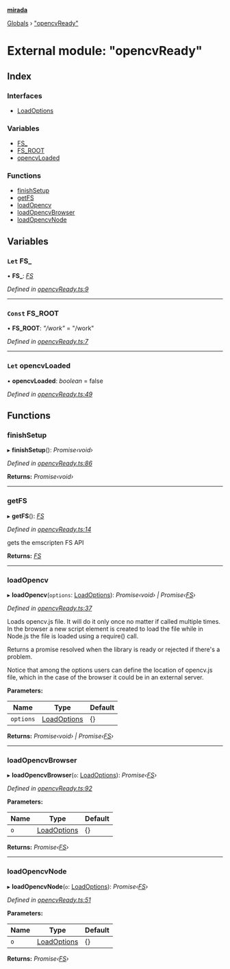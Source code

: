 **[mirada](../README.md)**

[Globals](../README.md) › ["opencvReady"](_opencvready_.md)

# External module: "opencvReady"

## Index

### Interfaces

* [LoadOptions](../interfaces/_opencvready_.loadoptions.md)

### Variables

* [FS_](_opencvready_.md#let-fs_)
* [FS_ROOT](_opencvready_.md#const-fs_root)
* [opencvLoaded](_opencvready_.md#let-opencvloaded)

### Functions

* [finishSetup](_opencvready_.md#finishsetup)
* [getFS](_opencvready_.md#getfs)
* [loadOpencv](_opencvready_.md#loadopencv)
* [loadOpencvBrowser](_opencvready_.md#loadopencvbrowser)
* [loadOpencvNode](_opencvready_.md#loadopencvnode)

## Variables

### `Let` FS_

• **FS_**: *[FS](../interfaces/_types_emscripten_.fs.md)*

*Defined in [opencvReady.ts:9](https://github.com/cancerberoSgx/mirada/blob/eecc091/mirada/src/opencvReady.ts#L9)*

___

### `Const` FS_ROOT

• **FS_ROOT**: *"/work"* = "/work"

*Defined in [opencvReady.ts:7](https://github.com/cancerberoSgx/mirada/blob/eecc091/mirada/src/opencvReady.ts#L7)*

___

### `Let` opencvLoaded

• **opencvLoaded**: *boolean* = false

*Defined in [opencvReady.ts:49](https://github.com/cancerberoSgx/mirada/blob/eecc091/mirada/src/opencvReady.ts#L49)*

## Functions

###  finishSetup

▸ **finishSetup**(): *Promise‹void›*

*Defined in [opencvReady.ts:86](https://github.com/cancerberoSgx/mirada/blob/eecc091/mirada/src/opencvReady.ts#L86)*

**Returns:** *Promise‹void›*

___

###  getFS

▸ **getFS**(): *[FS](../interfaces/_types_emscripten_.fs.md)*

*Defined in [opencvReady.ts:14](https://github.com/cancerberoSgx/mirada/blob/eecc091/mirada/src/opencvReady.ts#L14)*

gets the emscripten FS API

**Returns:** *[FS](../interfaces/_types_emscripten_.fs.md)*

___

###  loadOpencv

▸ **loadOpencv**(`options`: [LoadOptions](../interfaces/_opencvready_.loadoptions.md)): *Promise‹void› | Promise‹[FS](../interfaces/_types_emscripten_.fs.md)›*

*Defined in [opencvReady.ts:37](https://github.com/cancerberoSgx/mirada/blob/eecc091/mirada/src/opencvReady.ts#L37)*

Loads opencv.js file. It will do it only once no matter if called multiple times.
In the browser a new script element is created to load the file while in Node.js
the file is loaded using a require() call.

Returns a promise resolved when the library is ready or rejected if there's a problem.

Notice that among the options users can define the location of opencv.js file, which
in the case of the browser it could be in an external server.

**Parameters:**

Name | Type | Default |
------ | ------ | ------ |
`options` | [LoadOptions](../interfaces/_opencvready_.loadoptions.md) |  {} |

**Returns:** *Promise‹void› | Promise‹[FS](../interfaces/_types_emscripten_.fs.md)›*

___

###  loadOpencvBrowser

▸ **loadOpencvBrowser**(`o`: [LoadOptions](../interfaces/_opencvready_.loadoptions.md)): *Promise‹[FS](../interfaces/_types_emscripten_.fs.md)›*

*Defined in [opencvReady.ts:92](https://github.com/cancerberoSgx/mirada/blob/eecc091/mirada/src/opencvReady.ts#L92)*

**Parameters:**

Name | Type | Default |
------ | ------ | ------ |
`o` | [LoadOptions](../interfaces/_opencvready_.loadoptions.md) |  {} |

**Returns:** *Promise‹[FS](../interfaces/_types_emscripten_.fs.md)›*

___

###  loadOpencvNode

▸ **loadOpencvNode**(`o`: [LoadOptions](../interfaces/_opencvready_.loadoptions.md)): *Promise‹[FS](../interfaces/_types_emscripten_.fs.md)›*

*Defined in [opencvReady.ts:51](https://github.com/cancerberoSgx/mirada/blob/eecc091/mirada/src/opencvReady.ts#L51)*

**Parameters:**

Name | Type | Default |
------ | ------ | ------ |
`o` | [LoadOptions](../interfaces/_opencvready_.loadoptions.md) |  {} |

**Returns:** *Promise‹[FS](../interfaces/_types_emscripten_.fs.md)›*